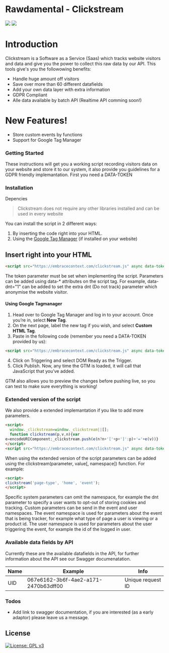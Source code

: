 # Rawdamental - Clickstream
[![](https://forthebadge.com/images/badges/made-with-javascript.svg)]() [![](https://forthebadge.com/images/badges/built-with-love.svg)](https://www.rawdamental.com)

# Introduction

Clickstream is a Software as a Service (Saas) which tracks website visitors and data and give you the power to collect this raw data by our API. This tools give's you the followowing benefits: 

  - Handle huge amount off visitors 
  - Save over more than 60 different datafields
  - Add your own data layer with extra information
  - GDPR Compliant
  - Alle data available by batch API (Realtime API comming soon!)

# New Features!

  - Store custom events by functions
  - Support for Google Tag Manager

### Getting Started

These instructions will get you a working script recording visitors data on your website and store it to our system, it also provide you guidelines for a GDPR friendly implemantation. First you need a DATA-TOKEN 

### Installation
Depencies
> Clickstream does not require any other libraries installed and can be used in every website

You can install the script in 2 different ways:
1. By inserting the code right into your HTML.
2. Using the [Google Tag Manager](https://marketingplatform.google.com/intl/nl/about/tag-manager/) (if installed on your website)

## Insert right into your HTML 
```html
<script src="https://embracecontext.com/clickstream.js" async data-token="XXX"></script>
```
The token parameter must be set when implementing the script. Parameters can be added using data-* attributes on the script tag. For example, data-dnt="1" can be added to set the extra dnt (Do not track) parameter which anonymise the website visitor.

#### Using Google Tagmanager
1. Head over to Google Tag Manager and log in to your account. Once you’re in, select **New Tag**.
2. On the next page, label the new tag if you wish, and select **Custom HTML Tag**.
3. Paste in the following code (remember you need a DATA-TOKEN provided by us):
```html
<script src="https://embracecontext.com/clickstream.js" async data-token="XXX"></script>
```
4. Click on Triggering and select DOM Ready as the Trigger.
5. Click Publish. Now, any time the GTM is loaded, it will call that JavaScript that you’ve added.

GTM also allows you to preview the changes before pushing live, so you can test to make sure everything is working!

### Extended version of the script
We also provide a extended implemantation if you like to add more parameters. 

```html
<script>
  window._clickstream=window._clickstream||[];
  function clickstream(p,v,n){var
e=encodeURIComponent;_clickstream.push(e(n?n+'['+p+']':p)+'='+e(v))}
</script>
<script src="https://embracecontext.com/clickstream.js" async data-token="XXX"></script>
```
When using the extended version of the script parameters can be added using the clickstream(parameter, value[, namespace]) function. For example:

```html 
<script>
clickstream('page-type', 'home', 'event');
</script>
```

Specific system parameters can omit the namespace, for example the dnt parameter to specify a user wants to opt-out of storing cookies and tracking. Custom parameters can be send in the event and user namespaces. The event namespace is used for parameters about the event that is being tracker, for example what type of page a user is viewing or a product id. The user namespace is used for parameters about the user triggering the event, for example the id of the logged in user.

### Available data fields by API

Currently these are the available datafields in the API, for further information about the API see our Swagger documenatation.

| Name | Example | Info
| ------ | ------ | ------ |
| UID | 067e6162-3b6f-4ae2-a171-2470b63dff00 | Unique request ID

### Todos

 - Add link to swagger documentation, if you are interested (as a early adaptor) please leave us a message. 

License
----
[![License: GPL v3](https://img.shields.io/badge/License-GPLv3-blue.svg)](https://www.gnu.org/licenses/gpl-3.0)

